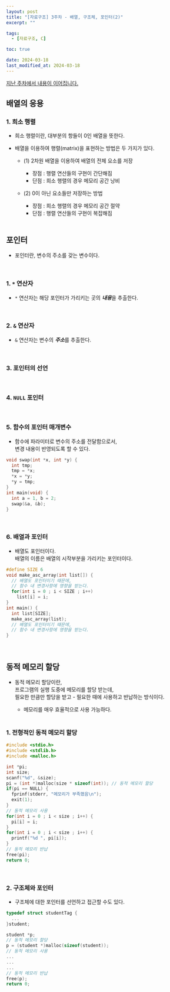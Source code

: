 ```yaml
---
layout: post
title: "[자료구조] 3주차 - 배열, 구조체, 포인터(2)"
excerpt: ""

tags:
  - [자료구조, C]

toc: true

date: 2024-03-18
last_modified_at: 2024-03-18
---
```

[지난 주차에서 내용이 이어집니다.][def]

## 배열의 응용
### 1. 희소 행렬
- 희소 행렬이란, 대부분의 항들이 0인 배열을 뜻한다.  

- 배열을 이용하여 행렬(matrix)을 표현하는 방법은 두 가지가 있다.

  - (1) 2차원 배열을 이용하여 배열의 전체 요소를 저장

    - 장점 : 행렬 연산들의 구현이 간단해짐
    - 단점 : 희소 행렬의 경우 메모리 공간 낭비

  - (2) 0이 아닌 요소들만 저장하는 방법

    - 장점 : 희소 행렬의 경우 메모리 공간 절약
    - 단점 : 행렬 연산들의 구현이 복잡해짐

    <br>

## 포인터
- 포인터란, 변수의 주소를 갖는 변수이다.

<br>

### 1. `*` 연산자
- `*` 연산자는 해당 포인터가 가리키는 곳의 ***내용***을 추출한다.

<br>

### 2. `&` 연산자
- `&` 연산자는 변수의 ***주소***를 추출한다.  

<br>

### 3. 포인터의 선언

<br>

### 4. `NULL` 포인터

<br>

### 5. 함수의 포인터 매개변수
- 함수에 파라미터로 변수의 주소를 전달함으로서,  
변경 내용이 반영되도록 할 수 있다.

```c
void swap(int *x, int *y) {
  int tmp;
  tmp = *x;
  *x = *y;
  *y = tmp;
}
int main(void) {
  int a = 1, b = 2;
  swap(&a, &b);
}
```

<br>

### 6. 배열과 포인터
- 배열도 포인터이다.  
배열의 이름은 배열의 시작부분을 가리키는 포인터이다.  

```c
#define SIZE 6
void make_asc_array(int list[]) {
  // 배열도 포인터이기 때문에,
  // 함수 내 변경사항에 영향을 받는다.
  for(int i = 0 ; i < SIZE ; i++)
    list[i] = i;
}
int main() {
  int list[SIZE];
  make_asc_array(list);
  // 배열도 포인터이기 때문에,
  // 함수 내 변경사항에 영향을 받는다.
}
```

<br>

## 동적 메모리 할당
- 동적 메모리 할당이란,  
프로그램의 실행 도중에 메모리를 할당 받는데,  
필요한 만큼만 할당을 받고 - 필요한 때에 사용하고 반납하는 방식이다.  

  - 메모리를 매우 효율적으로 사용 가능하다.

  <br>

### 1. 전형적인 동적 메모리 할당

```c
#include <stdio.h>
#include <stdlib.h>
#include <malloc.h>

int *pi;
int size;
scanf("%d", &size);
pi = (int *)malloc(size * sizeof(int)); // 동적 메모리 할당
if(pi == NULL) {
  fprinf(stderr, "메모리가 부족했음\n");
  exit(1);
}
// 동적 메모리 사용
for(int i = 0 ; i < size ; i++) {
  pi[i] = i;
}
for(int i = 0 ; i < size ; i++) {
  printf("%d ", pi[i]);
}
// 동적 메모리 반납
free(pi);
return 0;
```

<br>

### 2. 구조체와 포인터
- 구조체에 대한 포인터를 선언하고 접근할 수도 있다.  

```c
typedef struct studentTag {
  ...
}student;

student *p;
// 동적 메모리 할당
p = (student *)malloc(sizeof(student));
// 동적 메모리 사용
...
...
...
// 동적 메모리 반납
free(p);
return 0;
```

[def]: https://orbit3230.github.io/2024/03/14/DS_week2_2/